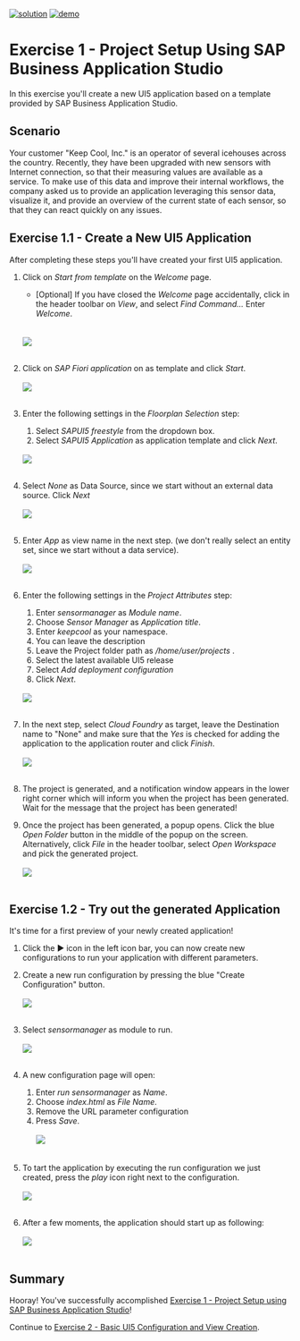 [![solution](https://flat.badgen.net/badge/solution/available/green?icon=github)](../../../../tree/code/ex1)
[![demo](https://flat.badgen.net/badge/demo/deployed/blue?icon=chrome)](https://SAP-samples.github.io/teched2022-AD163/ex1/sensormanager/webapp/)

# Exercise 1 - Project Setup Using SAP Business Application Studio

In this exercise you'll create a new UI5 application based on a template provided by SAP Business Application Studio.

## Scenario

Your customer "Keep Cool, Inc." is an operator of several icehouses across the country. Recently, they have been upgraded with new sensors with Internet connection, so that their measuring values are available as a service. To make use of this data and improve their internal workflows, the company asked us to provide an application leveraging this sensor data, visualize it, and provide an overview of the current state of each sensor, so that they can react quickly on any issues.

## Exercise 1.1 - Create a New UI5 Application

After completing these steps you'll have created your first UI5 application.

1. Click on *Start from template* on the *Welcome* page.
    * [Optional] If you have closed the *Welcome* page accidentally, click in the header toolbar on *View*, and select *Find Command...*  Enter *Welcome*.</ul>
<br><br>![](images/01_01_0010.png)<br><br>

2. Click on *SAP Fiori application* on as template and click *Start*.
<br><br>![](images/01_01_0012.png)<br><br>

3. Enter the following settings in the *Floorplan Selection* step:
    1. Select *SAPUI5 freestyle* from the dropdown box.
    2. Select *SAPUI5 Application* as application template and click *Next*.</ol>
<br>![](images/01_01_0013.png)<br><br><ol>

4. Select *None* as Data Source, since we start without an external data source. Click *Next*
<br><br>![](images/01_01_0014.png)<br><br>

5. Enter *App* as view name in the next step. (we don't really select an entity set, since we start without a data service).
<br><br>![](images/01_01_0015.png)<br><br>

6. Enter the following settings in the *Project Attributes* step:
    1. Enter *sensormanager* as *Module name*.
    2. Choose *Sensor Manager* as *Application title*.
    3. Enter *keepcool* as your namespace.
    4. You can leave the description
    5. Leave the Project folder path as */home/user/projects* .
    6. Select the latest available UI5 release
    7. Select *Add deployment configuration*
    8. Click *Next*. </ol>
<br>![](images/01_01_0016.png)<br><br><ol>

7. In the next step, select *Cloud Foundry* as target, leave the Destination name to "None" and make sure that the *Yes* is checked for adding the application to the application router and click *Finish*.  </ul>
<br><br>![](images/01_01_0017.png)<br><br>

8. The project is generated, and a notification window appears in the lower right corner which will inform you when the project has been generated. Wait for the message that the project has been generated!

9.  Once the project has been generated, a popup opens. Click the blue *Open Folder* button in the middle of the popup on the screen. Alternatively, click *File* in the header toolbar, select *Open Workspace* and pick the generated project.  </ul>
<br><br>![](images/01_01_0019.png)<br><br>

## Exercise 1.2 - Try out the generated Application

It's time for a first preview of your newly created application!

1. Click the &#9654; icon in the left icon bar, you can now create new configurations to run your application with different parameters.

2. Create a new run configuration by pressing the blue "Create Configuration" button.
<br><br>![](images/01_02_0010.png)<br><br>

3. Select *sensormanager* as module to run.
<br><br>![](images/01_02_0020.png)<br><br>

4. A new configuration page will open:
    1. Enter *run sensormanager* as *Name*.
    2. Choose *index.html* as *File Name*.
    3. Remove the URL parameter configuration
    4. Press *Save*.
<br><br>![](images/01_02_0030.png)<br><br>

5. To tart the application by executing the run configuration we just created, press the *play* icon right next to the configuration.
<br><br>![](images/01_02_0040.png)<br><br>

5. After a few moments, the application should start up as following:
<br><br>![](images/01_02_0050.png)<br><br>

## Summary

Hooray! You've successfully accomplished [Exercise 1 - Project Setup using SAP Business Application Studio](#exercise-1---project-setup-using-sap-business-applicationsstudio)!

Continue to [Exercise 2 - Basic UI5 Configuration and  View Creation](../ex2/README.md).
